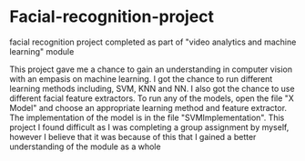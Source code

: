 # Facial-recognition-project
facial recognition project completed as part of "video analytics and machine learning" module

This project gave me a chance to gain an understanding in computer vision with an empasis on machine learning. I got the chance to run different learning methods
including, SVM, KNN and NN. I also got the chance to use different facial feature extractors. To run any of the models, open the file "X Model" and choose an appropriate
learning method and feature extractor. The implementation of the model is in the file "SVMImplementation". This project I found difficult as I was completing a group 
assignment by myself, however I believe that it was because of this that I gained a better understanding of the module as a whole
